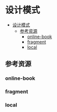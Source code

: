 # 设计模式

<!--ts-->
* [设计模式](#设计模式)
   * [参考资源](#参考资源)
      * [online-book](#online-book)
      * [fragment](#fragment)
      * [local](#local)

<!-- Created by https://github.com/ekalinin/github-markdown-toc -->
<!-- Added by: kuanhsiaokuo, at: Thu Jun 23 14:40:38 CST 2022 -->

<!--te-->

## 参考资源

### online-book

### fragment

### local